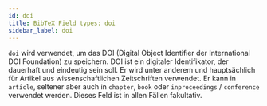 ```yaml
---
id: doi
title: BibTeX Field types: doi
sidebar_label: doi
---
```

``doi`` wird verwendet, um das DOI (Digital Object Identifier der International DOI Foundation) zu speichern. DOI ist ein digitaler Identifikator, der dauerhaft und eindeutig sein soll. Er wird unter anderem und hauptsächlich für Artikel aus wissenschaftlichen Zeitschriften verwendet. Er kann in ``article``, seltener aber auch in ``chapter``, ``book`` oder ``inproceedings`` / ``conference`` verwendet werden. Dieses Feld ist in allen Fällen fakultativ.
